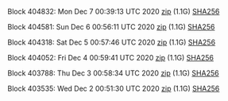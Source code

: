 Block 404832: Mon Dec  7 00:39:13 UTC 2020 [zip](https://dash-bootstrap.ams3.digitaloceanspaces.com/testnet/2020-12-07/bootstrap.dat.zip) (1.1G) [SHA256](https://dash-bootstrap.ams3.digitaloceanspaces.com/testnet/2020-12-07/sha256.txt)

Block 404581: Sun Dec  6 00:56:11 UTC 2020 [zip](https://dash-bootstrap.ams3.digitaloceanspaces.com/testnet/2020-12-06/bootstrap.dat.zip) (1.1G) [SHA256](https://dash-bootstrap.ams3.digitaloceanspaces.com/testnet/2020-12-06/sha256.txt)

Block 404318: Sat Dec  5 00:57:46 UTC 2020 [zip](https://dash-bootstrap.ams3.digitaloceanspaces.com/testnet/2020-12-05/bootstrap.dat.zip) (1.1G) [SHA256](https://dash-bootstrap.ams3.digitaloceanspaces.com/testnet/2020-12-05/sha256.txt)

Block 404052: Fri Dec  4 00:59:41 UTC 2020 [zip](https://dash-bootstrap.ams3.digitaloceanspaces.com/testnet/2020-12-04/bootstrap.dat.zip) (1.1G) [SHA256](https://dash-bootstrap.ams3.digitaloceanspaces.com/testnet/2020-12-04/sha256.txt)

Block 403788: Thu Dec  3 00:58:34 UTC 2020 [zip](https://dash-bootstrap.ams3.digitaloceanspaces.com/testnet/2020-12-03/bootstrap.dat.zip) (1.1G) [SHA256](https://dash-bootstrap.ams3.digitaloceanspaces.com/testnet/2020-12-03/sha256.txt)

Block 403535: Wed Dec  2 00:51:30 UTC 2020 [zip](https://dash-bootstrap.ams3.digitaloceanspaces.com/testnet/2020-12-02/bootstrap.dat.zip) (1.1G) [SHA256](https://dash-bootstrap.ams3.digitaloceanspaces.com/testnet/2020-12-02/sha256.txt)
